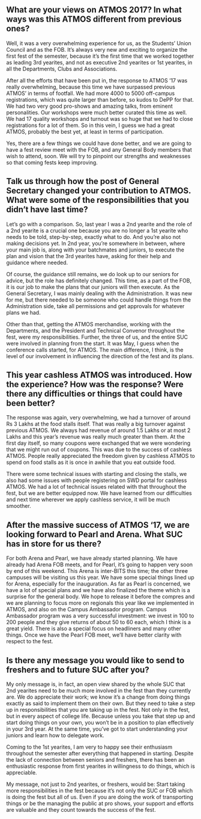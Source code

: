 <!-- TITLE: A Talk With Aditya Iyer -->
<!-- SUBTITLE: Aditya Iyer is the General Secretary of the campus. -->

## What are your views on ATMOS 2017? In what ways was this ATMOS different from previous ones?
Well, it was a very overwhelming experience for us, as the Students’ Union Council and as the FOB. It’s always very new and exciting to organize the first fest of the semester, because it’s the first time that we worked together as leading 3rd yearites, and not as executive 2nd yearites or 1st yearites, in all the Departments, Clubs and Associations.

After all the efforts that have been put in, the response to ATMOS ’17 was really overwhelming, because this time we have surpassed previous ATMOS’ in terms of footfall. We had more 4000 to 5000 off-campus registrations, which was quite larger than before, so kudos to DePP for that. We had two very good pro-shows and amazing talks, from eminent personalities. Our workshops were much better curated this time as well. We had 17 quality workshops and turnout was so huge that we had to close registrations for a lot of them. So in this vein, I guess we had a great ATMOS, probably the best yet, at least in terms of participation.

Yes, there are a few things we could have done better, and we are going to have a fest review meet with the FOB, and any General Body members that wish to attend, soon. We will try to pinpoint our strengths and weaknesses so that coming fests keep improving.

## Talk us through how the post of General Secretary changed your contribution to ATMOS. What were some of the responsibilities that you didn’t have last time?
Let’s go with a comparison. So, last year I was a 2nd yearite and the role of a 2nd yearite is a crucial one because you are no longer a 1st yearite who needs to be told, step-by-step, exactly what to do. And you’re also not making decisions yet. In 2nd year, you’re somewhere in between, where your main job is, along with your batchmates and juniors, to execute the plan and vision that the 3rd yearites have, asking for their help and guidance where needed.

Of course, the guidance still remains, we do look up to our seniors for advice, but the role has definitely changed. This time, as a part of the FOB, it is our job to make the plans that our juniors will then execute. As the General Secretary, I was mainly dealing with the Administration. It was new for me, but there needed to be someone who could handle things from the Administration side, take all permissions and get approvals for whatever plans we had.

Other than that, getting the ATMOS merchandise, working with the Departments, and the President and Technical Convenor throughout the fest, were my responsibilities.
Further, the three of us, and the entire SUC were involved in planning from the start. It was May, I guess when the conference calls started, for ATMOS. The main difference, I think, is the level of our involvement in influencing the direction of the fest and its plans.

## This year cashless ATMOS was introduced. How the experience? How was the response? Were there any difficulties or things that could have been better?
The response was again, very overwhelming, we had a turnover of around Rs 3 Lakhs at the food stalls itself. That was really a big turnover against previous ATMOS. We always had revenue of around 1.5 Lakhs or at most 2 Lakhs and this year’s revenue was really much greater than them. At the first day itself, so many coupons were exchanged that we were wondering that we might run out of coupons. This was due to the success of cashless ATMOS. People really appreciated the freedom given by cashless ATMOS to spend on food stalls as it is once in awhile that you eat outside food.

There were some technical issues with starting and closing the stalls, we also had some issues with people registering on SWD portal for cashless ATMOS. We had a lot of technical issues related with that throughout the fest, but we are better equipped now. We have learned from our difficulties and next time wherever we apply cashless service, it will be much smoother.

## After the massive success of ATMOS ‘17, we are looking forward to Pearl and Arena. What SUC has in store for us there?
For both Arena and Pearl, we have already started planning. We have already had Arena FOB meets, and for Pearl, it’s going to happen very soon by end of this weekend.
This Arena is inter-BITS this time; the other three campuses will be visiting us this year. We have some special things lined up for Arena, especially for the inauguration.
As far as Pearl is concerned, we have a lot of special plans and we have also finalized the theme which is a surprise for the general body. We hope to release it before the compres and we are planning to focus more on regionals this year like we implemented in ATMOS, and also on the Campus Ambassador program. Campus Ambassador program was a very successful investment: we invest in 100 to 200 people and they give returns of about 50 to 60 each, which I think is a great yield. There is also a special focus on headliners and many other things. Once we have the Pearl FOB meet, we’ll have better clarity with respect to the fest.

## Is there any message you would like to send to freshers and to future SUC after you?
My only message is, in fact, an open view shared by the whole SUC that 2nd yearites need to be much more involved in the fest than they currently are. We do appreciate their work; we know it’s a change from doing things exactly as said to implement them on their own. But they need to take a step up in responsibilities that you are taking up in the fest. Not only in the fest, but in every aspect of college life. Because unless you take that step up and start doing things on your own, you won’t be in a position to plan effectively in your 3rd year. At the same time, you’ve got to start understanding your juniors and learn how to delegate work.

Coming to the 1st yearites, I am very to happy see their enthusiasm throughout the semester after everything that happened in starting. Despite the lack of connection between seniors and freshers, there has been an enthusiastic response from first yearites in willingness to do things, which is appreciable.

My message, not just to 2nd yearites, or freshers, would be: Start taking more responsibilities in the fest because it’s not only the SUC or FOB which is doing the fest but all of us. Even if you are doing the work of transporting things or be the managing the public at pro shows, your support and efforts are valuable and they count towards the success of the fest.